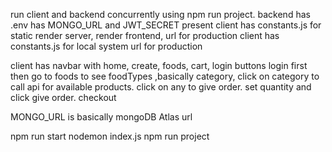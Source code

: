 run client and backend concurrently using npm run project.
backend has .env has MONGO_URL and JWT_SECRET present
client has constants.js for static render server, render frontend, url for production
client has constants.js for local system url for production

client has navbar with home, create, foods, cart, login buttons
login first then go to foods to see foodTypes ,basically category, click on category to call api for 
available products. click on any to give order. set quantity and click give order. checkout

MONGO_URL is basically mongoDB Atlas url

npm run start
nodemon index.js
npm run project